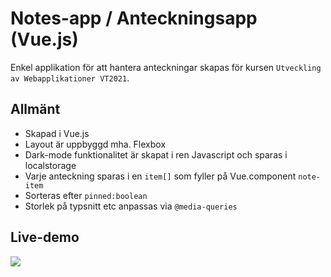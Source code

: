 # Notes-app / Anteckningsapp (Vue.js)

Enkel applikation för att hantera anteckningar skapas för kursen `Utveckling av Webapplikationer VT2021`.



## Allmänt

* Skapad i Vue.js
* Layout är uppbyggd mha. Flexbox
* Dark-mode funktionalitet är skapat i ren Javascript och sparas i localstorage
* Varje anteckning sparas i en `item[]` som fyller på Vue.component `note-item`
* Sorteras efter `pinned:boolean`
* Storlek på typsnitt etc anpassas via `@media-queries`



## Live-demo

![](readme.assets/demo-notes-app.gif)

